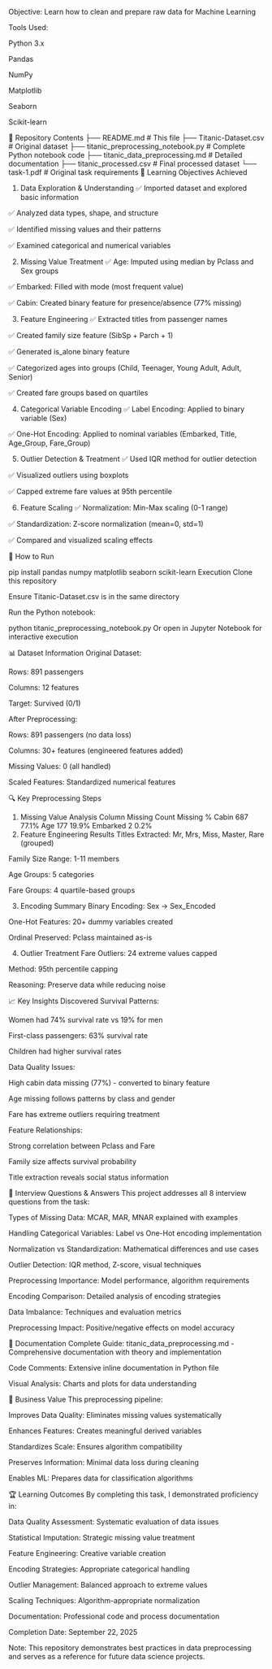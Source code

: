Objective: Learn how to clean and prepare raw data for Machine Learning

Tools Used:

Python 3.x

Pandas

NumPy

Matplotlib

Seaborn

Scikit-learn

📁 Repository Contents
├── README.md                           # This file
├── Titanic-Dataset.csv                 # Original dataset
├── titanic_preprocessing_notebook.py   # Complete Python notebook code
├── titanic_data_preprocessing.md       # Detailed documentation
├── titanic_processed.csv              # Final processed dataset
└── task-1.pdf                         # Original task requirements
🎯 Learning Objectives Achieved
1. Data Exploration & Understanding
✅ Imported dataset and explored basic information

✅ Analyzed data types, shape, and structure

✅ Identified missing values and their patterns

✅ Examined categorical and numerical variables

2. Missing Value Treatment
✅ Age: Imputed using median by Pclass and Sex groups

✅ Embarked: Filled with mode (most frequent value)

✅ Cabin: Created binary feature for presence/absence (77% missing)

3. Feature Engineering
✅ Extracted titles from passenger names

✅ Created family size feature (SibSp + Parch + 1)

✅ Generated is_alone binary feature

✅ Categorized ages into groups (Child, Teenager, Young Adult, Adult, Senior)

✅ Created fare groups based on quartiles

4. Categorical Variable Encoding
✅ Label Encoding: Applied to binary variable (Sex)

✅ One-Hot Encoding: Applied to nominal variables (Embarked, Title, Age_Group, Fare_Group)

5. Outlier Detection & Treatment
✅ Used IQR method for outlier detection

✅ Visualized outliers using boxplots

✅ Capped extreme fare values at 95th percentile

6. Feature Scaling
✅ Normalization: Min-Max scaling (0-1 range)

✅ Standardization: Z-score normalization (mean=0, std=1)

✅ Compared and visualized scaling effects

🚀 How to Run

pip install pandas numpy matplotlib seaborn scikit-learn
Execution
Clone this repository

Ensure Titanic-Dataset.csv is in the same directory

Run the Python notebook:

python titanic_preprocessing_notebook.py
Or open in Jupyter Notebook for interactive execution

📊 Dataset Information
Original Dataset:

Rows: 891 passengers

Columns: 12 features

Target: Survived (0/1)

After Preprocessing:

Rows: 891 passengers (no data loss)

Columns: 30+ features (engineered features added)

Missing Values: 0 (all handled)

Scaled Features: Standardized numerical features

🔍 Key Preprocessing Steps
1. Missing Value Analysis
Column       Missing Count   Missing %
Cabin        687            77.1%
Age          177            19.9%
Embarked     2              0.2%
2. Feature Engineering Results
Titles Extracted: Mr, Mrs, Miss, Master, Rare (grouped)

Family Size Range: 1-11 members

Age Groups: 5 categories

Fare Groups: 4 quartile-based groups

3. Encoding Summary
Binary Encoding: Sex → Sex_Encoded

One-Hot Features: 20+ dummy variables created

Ordinal Preserved: Pclass maintained as-is

4. Outlier Treatment
Fare Outliers: 24 extreme values capped

Method: 95th percentile capping

Reasoning: Preserve data while reducing noise

📈 Key Insights Discovered
Survival Patterns:

Women had 74% survival rate vs 19% for men

First-class passengers: 63% survival rate

Children had higher survival rates

Data Quality Issues:

High cabin data missing (77%) - converted to binary feature

Age missing follows patterns by class and gender

Fare has extreme outliers requiring treatment

Feature Relationships:

Strong correlation between Pclass and Fare

Family size affects survival probability

Title extraction reveals social status information

🧠 Interview Questions & Answers
This project addresses all 8 interview questions from the task:

Types of Missing Data: MCAR, MAR, MNAR explained with examples

Handling Categorical Variables: Label vs One-Hot encoding implementation

Normalization vs Standardization: Mathematical differences and use cases

Outlier Detection: IQR method, Z-score, visual techniques

Preprocessing Importance: Model performance, algorithm requirements

Encoding Comparison: Detailed analysis of encoding strategies

Data Imbalance: Techniques and evaluation metrics

Preprocessing Impact: Positive/negative effects on model accuracy

📝 Documentation
Complete Guide: titanic_data_preprocessing.md - Comprehensive documentation with theory and implementation

Code Comments: Extensive inline documentation in Python file

Visual Analysis: Charts and plots for data understanding

🎯 Business Value
This preprocessing pipeline:

Improves Data Quality: Eliminates missing values systematically

Enhances Features: Creates meaningful derived variables

Standardizes Scale: Ensures algorithm compatibility

Preserves Information: Minimal data loss during cleaning

Enables ML: Prepares data for classification algorithms

🏆 Learning Outcomes
By completing this task, I demonstrated proficiency in:

Data Quality Assessment: Systematic evaluation of data issues

Statistical Imputation: Strategic missing value treatment

Feature Engineering: Creative variable creation

Encoding Strategies: Appropriate categorical handling

Outlier Management: Balanced approach to extreme values

Scaling Techniques: Algorithm-appropriate normalization

Documentation: Professional code and process documentation


Completion Date: September 22, 2025

Note: This repository demonstrates best practices in data preprocessing and serves as a reference for future data science projects.
